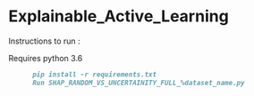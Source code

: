 # Explainable_Active_Learning

Instructions to run :

Requires python 3.6

```markdown
      pip install -r requirements.txt
      Run SHAP_RANDOM_VS_UNCERTAINITY_FULL_%dataset_name.py
```
